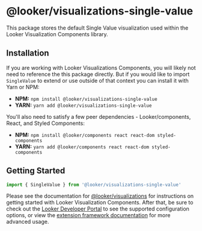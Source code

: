 # @looker/visualizations-single-value

This package stores the default Single Value visualization used within the Looker Visualization Components library.

## Installation

If you are working with Looker Visualizations Components, you will likely not need to reference the this package directly. But if you would like to import `SingleValue` to extend or use outside of that context you can install it with Yarn or NPM:

- **NPM:** `npm install @looker/visualizations-single-value`
- **YARN:** `yarn add @looker/visualizations-single-value`

You'll also need to satisfy a few peer dependencies - Looker/components, React, and Styled Components:

- **NPM:** `npm install @looker/components react react-dom styled-components`
- **YARN:** `yarn add @looker/components react react-dom styled-components`

## Getting Started

```jsx
import { SingleValue } from '@looker/visualizations-single-value'
```

Please see the documentation for [@looker/visualizations](https://github.com/looker-open-source/components/tree/main/packages/visualizations) for instructions on getting started with Looker Visualization Components. After that, be sure to check out the [Looker Developer Portal](https://developers.looker.com/components/visualization-components) to see the supported configuration options, or view the [extension framework documentation](https://docs.looker.com/data-modeling/extension-framework/vis-components) for more advanced usage.

